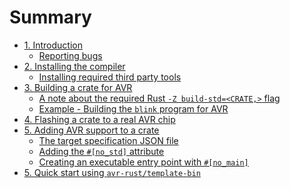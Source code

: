 # Summary

- [1. Introduction](./001-introduction.md)
  - [Reporting bugs](./001.1-reporting-bugs.md)
- [2. Installing the compiler](./002-installing-the-compiler.md)
  - [Installing required third party tools](./002.1-installing-required-third-party-tools.md)
- [3. Building a crate for AVR](./003-building-a-crate-for-avr.md)
  - [A note about the required Rust `-Z build-std=<CRATE,>` flag](./003.1-note-about-rust-build-std-flag.md)
  - [Example - Building the `blink` program for AVR](./003.2-example-building-blink.md)
- [4. Flashing a crate to a real AVR chip](./004-flashing-a-crate-to-chip.md)
- [5. Adding AVR support to a crate](./005-add-avr-support-to-crate.md)
  - [The target specification JSON file](./005.1-the-target-specification-json-file.md)
  - [Adding the `#[no_std]` attribute](./005.2-adding-no-std-attribute.md)
  - [Creating an executable entry point with `#[no_main]`](005.3-creating-an-executable-entry-point.md)
- [5. Quick start using `avr-rust/template-bin`](./006-new-crate-template-quickstart.md)

